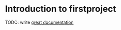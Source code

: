# Introduction to firstproject

TODO: write [great documentation](http://jacobian.org/writing/what-to-write/)
